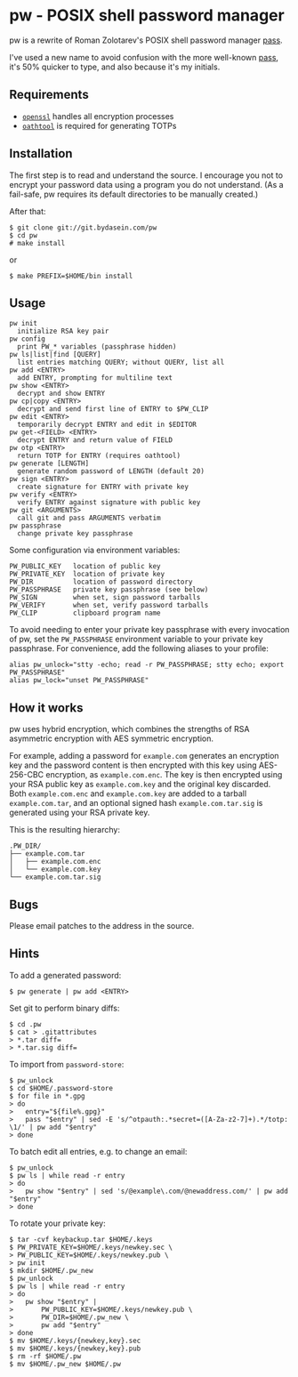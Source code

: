 pw - POSIX shell password manager
=================================

pw is a rewrite of Roman Zolotarev's POSIX shell password manager [pass][1].

I've used a new name to avoid confusion with the more well-known
[pass][2], it's 50% quicker to type, and also because it's my initials.


Requirements
------------

- [`openssl`][3] handles all encryption processes
- [`oathtool`][4] is required for generating TOTPs


Installation
------------

The first step is to read and understand the source. I encourage you not to
encrypt your password data using a program you do not understand. (As a
fail-safe, pw requires its default directories to be manually created.)

After that:

	$ git clone git://git.bydasein.com/pw
	$ cd pw
	# make install

or

	$ make PREFIX=$HOME/bin install


Usage
-----

	pw init
	  initialize RSA key pair
	pw config
	  print PW_* variables (passphrase hidden)
	pw ls|list|find [QUERY]
	  list entries matching QUERY; without QUERY, list all
	pw add <ENTRY>
	  add ENTRY, prompting for multiline text
	pw show <ENTRY>
	  decrypt and show ENTRY
	pw cp|copy <ENTRY>
	  decrypt and send first line of ENTRY to $PW_CLIP
	pw edit <ENTRY>
	  temporarily decrypt ENTRY and edit in $EDITOR
	pw get-<FIELD> <ENTRY>
	  decrypt ENTRY and return value of FIELD
	pw otp <ENTRY>
	  return TOTP for ENTRY (requires oathtool)
	pw generate [LENGTH]
	  generate random password of LENGTH (default 20)
	pw sign <ENTRY>
	  create signature for ENTRY with private key
	pw verify <ENTRY>
	  verify ENTRY against signature with public key
	pw git <ARGUMENTS>
	  call git and pass ARGUMENTS verbatim
	pw passphrase
	  change private key passphrase

Some configuration via environment variables:

	PW_PUBLIC_KEY	location of public key
	PW_PRIVATE_KEY	location of private key
	PW_DIR			location of password directory
	PW_PASSPHRASE	private key passphrase (see below)
	PW_SIGN			when set, sign password tarballs
	PW_VERIFY		when set, verify password tarballs
	PW_CLIP			clipboard program name

To avoid needing to enter your private key passphrase with every invocation of
pw, set the `PW_PASSPHRASE` environment variable to your private key passphrase.
For convenience, add the following aliases to your profile:

	alias pw_unlock="stty -echo; read -r PW_PASSPHRASE; stty echo; export PW_PASSPHRASE"
	alias pw_lock="unset PW_PASSPHRASE"


How it works
------------

pw uses hybrid encryption, which combines the strengths of RSA asymmetric
encryption with AES symmetric encryption.

For example, adding a password for `example.com` generates an encryption key and
the password content is then encrypted with this key using AES-256-CBC
encryption, as `example.com.enc`. The key is then encrypted using your RSA
public key as `example.com.key` and the original key discarded. Both
`example.com.enc` and `example.com.key` are added to a tarball
`example.com.tar`, and an optional signed hash `example.com.tar.sig` is
generated using your RSA private key.

This is the resulting hierarchy:

	.PW_DIR/
	├── example.com.tar
	│   ├── example.com.enc
	│   └── example.com.key
	└── example.com.tar.sig


Bugs
----

Please email patches to the address in the source.


Hints
-----

To add a generated password:

	$ pw generate | pw add <ENTRY>

Set git to perform binary diffs:

	$ cd .pw
	$ cat > .gitattributes
	> *.tar diff=
	> *.tar.sig diff=

To import from `password-store`:

	$ pw_unlock
	$ cd $HOME/.password-store
	$ for file in *.gpg
	> do
	>	entry="${file%.gpg}"
	>	pass "$entry" | sed -E 's/^otpauth:.*secret=([A-Za-z2-7]+).*/totp: \1/' | pw add "$entry"
	> done

To batch edit all entries, e.g. to change an email:

	$ pw_unlock
	$ pw ls | while read -r entry
	> do
	>	pw show "$entry" | sed 's/@example\.com/@newaddress.com/' | pw add "$entry"
	> done

To rotate your private key:

	$ tar -cvf keybackup.tar $HOME/.keys
	$ PW_PRIVATE_KEY=$HOME/.keys/newkey.sec \
	> PW_PUBLIC_KEY=$HOME/.keys/newkey.pub \
	> pw init
	$ mkdir $HOME/.pw_new
	$ pw_unlock
	$ pw ls | while read -r entry
	> do
	>	pw show "$entry" |
	>		PW_PUBLIC_KEY=$HOME/.keys/newkey.pub \
	>		PW_DIR=$HOME/.pw_new \
	>		pw add "$entry"
	> done
	$ mv $HOME/.keys/{newkey,key}.sec
	$ mv $HOME/.keys/{newkey,key}.pub
	$ rm -rf $HOME/.pw
	$ mv $HOME/.pw_new $HOME/.pw


[1]: https://www.romanzolotarev.com/pass.html
[2]: https://www.passwordstore.org
[3]: https://man.openbsd.org/openssl
[4]: https://www.nongnu.org/oath-toolkit/
